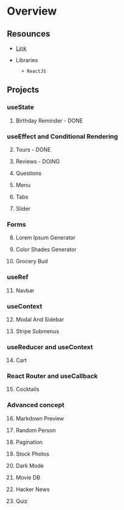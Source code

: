 # Overview

## Resounces

- [Link](https://www.youtube.com/watch?v=a_7Z7C_JCyo&t=1s)

- Libraries

        + ReactJS

## Projects

### **useState**

1. Birthday Reminder - DONE

### **useEffect and Conditional Rendering**

2. Tours - DONE

3. Reviews - DOING

4. Questions

5. Menu

6. Tabs

7. Slider

### **Forms**

8. Lorem Ipsum Generator

9. Color Shades Generator

10. Grocery Bud

### **useRef**

11. Navbar

### **useContext**

12. Modal And Sidebar

13. Stripe Submenus

### **useReducer and useContext**

14. Cart

### **React Router and useCallback**

15. Cocktails

### **Advanced concept**

16. Markdown Preview

17. Random Person

18. Pagination

19. Stock Photos

20. Dark Mode

21. Movie DB

22. Hacker News

23. Quiz
